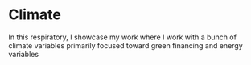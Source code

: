 # Climate
In this respiratory, I showcase my work where I work with a bunch of climate variables primarily focused toward green financing and energy variables
